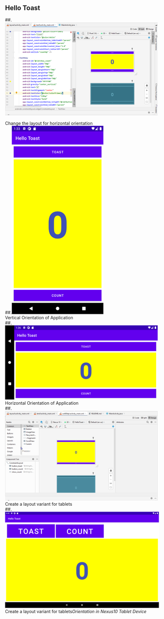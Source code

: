 ## Hello Toast
##.<img src="Task1.4.PNG" width="500"><figcaption>Change the layout for horizontal orientation<figcaption>
##.<img src="Task1.4_Vertical.png" width="300"><figcaption>Vertical Orientation of Application<figcaption>
##.<img src="Task1.4_Horizontal.png" width="500"><figcaption>Horizontal Orientation of Application<figcaption>
##.<img src="Task1.5_TabletVariation.PNG" width="500"><figcaption>Create a layout variant for tablets<figcaption>
##.<img src="TabletView_Nexus.png" width="550"><figcaption>Create a layout variant for tablets<em>Orientation in Nexus10 Tablet Device<figcaption>


